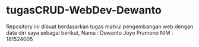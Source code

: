 # tugasCRUD-WebDev-Dewanto
Repository ini dibuat berdasarkan tugas matkul pengembangan web dengan data diri saya sebagai berikut,
Nama  : Dewanto Joyo Pramono
NIM   : 181524005
